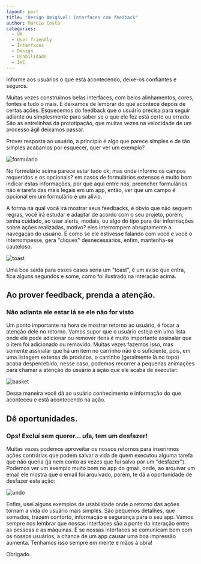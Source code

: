 ```yaml
---
layout: post
title: "Design Amigável: Interfaces com feedback"
author: Márcio Costa
categories:
  - UX
  - User friendly
  - Interfaces
  - Design
  - Usabilidade
  - IHC
---
```


Informe aos usuários o que está acontecendo, deixe-os confiantes e seguros.
<!--more-->

Muitas vezes construimos belas interfaces, com belos alinhamentos, cores, fontes e tudo o mais. E deixamos de lembrar do que acontece depois de certas ações. Esquecemos do feedback que o usuário precisa para seguir adiante ou simplesmente para saber se o que ele fez está certo ou errado. São as entrelinhas da prototipação, que muitas vezes na velocidade de um processo ágil deixamos passar.

Prover resposta ao usuário, a princípio é algo que parece simples e de tão simples acabamos por esquecer, quer ver um exemplo?

![formulario](/blog/images/posts/2015-02-06/exform.jpg)

No formulário acima parece estar tudo ok, mas onde informo os campos requeridos e os opcionais? em casos de formulários extensos é muito bom indicar estas informações, por que aqui entre nós, preencher formulários não é tarefa das mais legais em um app, então, ver que um campo é opcional em um formulário é um alívio.

A forma na qual você irá mostrar seus feedbacks, é óbvio que não seguem regras, você irá estudar e adaptar de acordo com o seu projeto, porém, tenha cuidado, ao usar alerts, modais, ou algo do tipo para dar informações sobre ações realizadas, motivo? eles interrompem abruptamente a navegação do usuário. É como se ele estivesse falando com você e você o interrompesse, gera "cliques" desnecessários, enfim, mantenha-se cauteloso.

![toast](/blog/images/posts/2015-02-06/toast.gif)

Uma boa saída para esses casos seria um "toast", é um aviso que entra, fica alguns segundos e some, como foi ilustrado na interação acima.

## Ao prover feedback, prenda a atenção.
### Não adianta ele estar lá se ele não for visto

Um ponto importante na hora de mostrar retorno ao usuário, é focar a atenção dele no retorno. Vamos supor que o usuário esteja em uma lista onde ele pode adicionar ou remover itens é muito importante assinalar que o item foi adicionado ou removido. Muitas vezes fazemos isso, mas somente assinalar que há um item no carrinho não é o suficiente, pois, em uma listagem extensa de produtos, o carrinho (geralmente lá no topo) acaba despercebido, nesse caso, podemos recorrer a pequenas animações para chamar a atenção do usuário à ação que ele acaba de executar:

![basket](/blog/images/posts/2015-02-06/addtobasket.gif)

Dessa maneira você dá ao usuário conhecimento e informação do que aconteceu e está acontecendo na ação.

## Dê oportunidades.
### Ops! Excluí sem querer... ufa, tem um desfazer!

Muitas vezes podemos aproveitar os nossos retornos para inserirmos ações contrárias que podem salvar a vida de quem executou alguma tarefa que não queria (já nem conto as vezes que fui salvo por um "desfazer"). Podemos ver um exemplo muito bom no app do gmail, onde, ao arquivar um email ele mostra que o email foi arquivado, porém, te dá a oportunidade de desfazer esta ação:

![undo](/blog/images/posts/2015-02-06/undo.png)

Enfim, usei alguns exemplos de usabilidade onde o retorno das ações tornam a vida do usuário mais simples. São pequenos detalhes, que somados, trazem conforto, informação e segurança para o seu app. Vamos sempre nos lembrar que nossas interfaces são a ponte da interação entre as pessoas e as máquinas. E se nossas interfaces se comunicam bem com os nossos usuários, a chance de um app causar uma boa impressão aumenta. Tenhamos isso sempre em mente e mãos à obra!

Obrigado.
